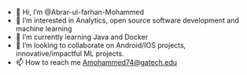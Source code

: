 - 👋 Hi, I’m @Abrar-ul-farhan-Mohammed
- 👀 I’m interested in Analytics, open source software development and machine learning
- 🌱 I’m currently learning Java and Docker
- 💞️ I’m looking to collaborate on Android/IOS projects, innovative/impactful ML projects.
- 📫 How to reach me Amohammed74@gatech.edu

<!---
Abrar-ul-farhan-Mohammed/Abrar-ul-farhan-Mohammed is a ✨ special ✨ repository because its `README.md` (this file) appears on your GitHub profile.
You can click the Preview link to take a look at your changes.
--->
